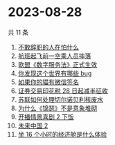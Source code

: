 # 2023-08-28

共 11 条

<!-- BEGIN -->
<!-- 最后更新时间 Mon Aug 28 2023 09:40:28 GMT+0800 (China Standard Time) -->

1. [不敢辞职的人在怕什么](https://www.zhihu.com/search?q=%E4%B8%8D%E6%95%A2%E8%BE%9E%E8%81%8C%E7%9A%84%E4%BA%BA%E5%9C%A8%E6%80%95%E4%BB%80%E4%B9%88)
1. [航班起飞前一空乘人员摔落](https://www.zhihu.com/search?q=%E8%88%AA%E7%8F%AD%E8%B5%B7%E9%A3%9E%E5%89%8D%E4%B8%80%E7%A9%BA%E4%B9%98%E4%BA%BA%E5%91%98%E6%91%94%E8%90%BD)
1. [欧盟《数字服务法》正式生效](https://www.zhihu.com/search?q=%E6%AC%A7%E7%9B%9F%E3%80%8A%E6%95%B0%E5%AD%97%E6%9C%8D%E5%8A%A1%E6%B3%95%E3%80%8B%E6%AD%A3%E5%BC%8F%E7%94%9F%E6%95%88)
1. [你发现这个世界有哪些 bug](https://www.zhihu.com/search?q=%E4%BD%A0%E5%8F%91%E7%8E%B0%E8%BF%99%E4%B8%AA%E4%B8%96%E7%95%8C%E6%9C%89%E5%93%AA%E4%BA%9B%20bug)
1. [如果你的猫有微信签名](https://www.zhihu.com/search?q=%E5%A6%82%E6%9E%9C%E4%BD%A0%E7%9A%84%E7%8C%AB%E6%9C%89%E5%BE%AE%E4%BF%A1%E7%AD%BE%E5%90%8D)
1. [证券交易印花税 28 日起减半征收](https://www.zhihu.com/search?q=%E8%AF%81%E5%88%B8%E4%BA%A4%E6%98%93%E5%8D%B0%E8%8A%B1%E7%A8%8E%2028%20%E6%97%A5%E8%B5%B7%E5%87%8F%E5%8D%8A%E5%BE%81%E6%94%B6)
1. [苏联如何处理切尔诺贝利核废水](https://www.zhihu.com/search?q=%E8%8B%8F%E8%81%94%E5%A6%82%E4%BD%95%E5%A4%84%E7%90%86%E5%88%87%E5%B0%94%E8%AF%BA%E8%B4%9D%E5%88%A9%E6%A0%B8%E5%BA%9F%E6%B0%B4)
1. [为什么《锦瑟》不是意象堆砌](https://www.zhihu.com/search?q=%E4%B8%BA%E4%BB%80%E4%B9%88%E3%80%8A%E9%94%A6%E7%91%9F%E3%80%8B%E4%B8%8D%E6%98%AF%E6%84%8F%E8%B1%A1%E5%A0%86%E7%A0%8C)
1. [开播情景喜剧 2 下饭](https://www.zhihu.com/search?q=%E5%BC%80%E6%92%AD%E6%83%85%E6%99%AF%E5%96%9C%E5%89%A7%202%20%E4%B8%8B%E9%A5%AD)
1. [未来中国 2](https://www.zhihu.com/search?q=%E6%9C%AA%E6%9D%A5%E4%B8%AD%E5%9B%BD%202)
1. [坐 16 个小时的经济舱是什么体验](https://www.zhihu.com/search?q=%E5%9D%90%2016%20%E4%B8%AA%E5%B0%8F%E6%97%B6%E7%9A%84%E7%BB%8F%E6%B5%8E%E8%88%B1%E6%98%AF%E4%BB%80%E4%B9%88%E4%BD%93%E9%AA%8C)

<!-- END -->
